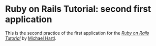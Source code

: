 # Ruby on Rails Tutorial: second first application

This is the second practice of the first application for the [*Ruby on Rails Tutorial*](http://railstutorial.org/) by [Michael Hartl](http://michaelhartl.com/).
